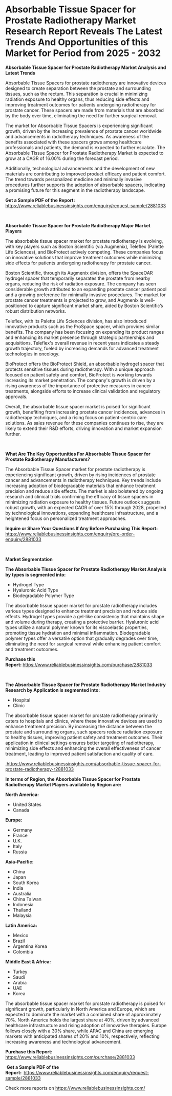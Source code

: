 <p><h1>Absorbable Tissue Spacer for Prostate Radiotherapy Market Research Report Reveals The Latest Trends And Opportunities of this Market for Period from 2025 - 2032</h1></p><p><strong>Absorbable Tissue Spacer for Prostate Radiotherapy Market Analysis and Latest Trends</strong></p>
<p><p>Absorbable Tissue Spacers for prostate radiotherapy are innovative devices designed to create separation between the prostate and surrounding tissues, such as the rectum. This separation is crucial in minimizing radiation exposure to healthy organs, thus reducing side effects and improving treatment outcomes for patients undergoing radiotherapy for prostate cancer. These spacers are made from materials that are absorbed by the body over time, eliminating the need for further surgical removal.</p><p>The market for Absorbable Tissue Spacers is experiencing significant growth, driven by the increasing prevalence of prostate cancer worldwide and advancements in radiotherapy techniques. As awareness of the benefits associated with these spacers grows among healthcare professionals and patients, the demand is expected to further escalate. The Absorbable Tissue Spacer for Prostate Radiotherapy Market is expected to grow at a CAGR of 16.00% during the forecast period. </p><p>Additionally, technological advancements and the development of new materials are contributing to improved product efficacy and patient comfort. The trend towards personalized medicine and minimally invasive procedures further supports the adoption of absorbable spacers, indicating a promising future for this segment in the radiotherapy landscape.</p></p>
<p><strong>Get a Sample PDF of the Report:&nbsp;</strong> <a href="https://www.reliablebusinessinsights.com/enquiry/request-sample/2881033?utm_campaign=2779&utm_medium=2&utm_source=Github&utm_content=ia&utm_term=12032025&utm_id=absorbable-tissue-spacer-for-prostate-radiotherapy">https://www.reliablebusinessinsights.com/enquiry/request-sample/2881033</a></p>
<p>&nbsp;</p>
<p><strong>Absorbable Tissue Spacer for Prostate Radiotherapy Major Market Players</strong></p>
<p><p>The absorbable tissue spacer market for prostate radiotherapy is evolving, with key players such as Boston Scientific (via Augmenix), Teleflex (Palette Life Sciences), and BioProtect actively competing. These companies focus on innovative solutions that improve treatment outcomes while minimizing side effects for patients undergoing radiotherapy for prostate cancer.</p><p>Boston Scientific, through its Augmenix division, offers the SpaceOAR hydrogel spacer that temporarily separates the prostate from nearby organs, reducing the risk of radiation exposure. The company has seen considerable growth attributed to an expanding prostate cancer patient pool and a growing preference for minimally invasive procedures. The market for prostate cancer treatments is projected to grow, and Augmenix is well-positioned to capture significant market share, aided by Boston Scientific’s robust distribution networks.</p><p>Teleflex, with its Palette Life Sciences division, has also introduced innovative products such as the ProSpace spacer, which provides similar benefits. The company has been focusing on expanding its product ranges and enhancing its market presence through strategic partnerships and acquisitions. Teleflex's overall revenue in recent years indicates a steady growth trajectory, fueled by increasing demands for advanced treatment technologies in oncology.</p><p>BioProtect offers the BioProtect Shield, an absorbable hydrogel spacer that protects sensitive tissues during radiotherapy. With a unique approach focused on patient safety and comfort, BioProtect is working towards increasing its market penetration. The company's growth is driven by a rising awareness of the importance of protective measures in cancer treatments, alongside efforts to increase clinical validation and regulatory approvals.</p><p>Overall, the absorbable tissue spacer market is poised for significant growth, benefiting from increasing prostate cancer incidences, advances in radiotherapy techniques, and a rising focus on patient-centric care solutions. As sales revenue for these companies continues to rise, they are likely to extend their R&D efforts, driving innovation and market expansion further.</p></p>
<p>&nbsp;</p>
<p><strong>What Are The Key Opportunities For Absorbable Tissue Spacer for Prostate Radiotherapy Manufacturers?</strong></p>
<p><p>The Absorbable Tissue Spacer market for prostate radiotherapy is experiencing significant growth, driven by rising incidences of prostate cancer and advancements in radiotherapy techniques. Key trends include increasing adoption of biodegradable materials that enhance treatment precision and reduce side effects. The market is also bolstered by ongoing research and clinical trials confirming the efficacy of tissue spacers in minimizing radiation exposure to healthy tissues. Future outlook suggests robust growth, with an expected CAGR of over 15% through 2028, propelled by technological innovations, expanding healthcare infrastructure, and a heightened focus on personalized treatment approaches.</p></p>
<p><strong>Inquire or Share Your Questions If Any Before Purchasing This Report:</strong> <a href="https://www.reliablebusinessinsights.com/enquiry/pre-order-enquiry/2881033?utm_campaign=2779&utm_medium=2&utm_source=Github&utm_content=ia&utm_term=12032025&utm_id=absorbable-tissue-spacer-for-prostate-radiotherapy">https://www.reliablebusinessinsights.com/enquiry/pre-order-enquiry/2881033</a></p>
<p>&nbsp;</p>
<p><strong>Market Segmentation</strong></p>
<p><strong>The Absorbable Tissue Spacer for Prostate Radiotherapy Market Analysis by types is segmented into:</strong></p>
<p><ul><li> Hydrogel Type</li><li>Hyaluronic Acid Type</li><li>Biodegradable Polymer Type </li></ul></p>
<p><p>The absorbable tissue spacer market for prostate radiotherapy includes various types designed to enhance treatment precision and reduce side effects. Hydrogel types provide a gel-like consistency that maintains shape and volume during therapy, creating a protective barrier. Hyaluronic acid types utilize a natural polymer known for its viscoelastic properties, promoting tissue hydration and minimal inflammation. Biodegradable polymer types offer a versatile option that gradually degrades over time, eliminating the need for surgical removal while enhancing patient comfort and treatment outcomes.</p></p>
<p><strong>Purchase this Report:&nbsp;</strong><a href="https://www.reliablebusinessinsights.com/purchase/2881033?utm_campaign=2779&utm_medium=2&utm_source=Github&utm_content=ia&utm_term=12032025&utm_id=absorbable-tissue-spacer-for-prostate-radiotherapy">https://www.reliablebusinessinsights.com/purchase/2881033</a></p>
<p>&nbsp;</p>
<p><strong>The Absorbable Tissue Spacer for Prostate Radiotherapy Market Industry Research by Application is segmented into:</strong></p>
<p><ul><li> Hospital</li><li>Clinic </li></ul></p>
<p><p>The absorbable tissue spacer market for prostate radiotherapy primarily caters to hospitals and clinics, where these innovative devices are used to enhance treatment precision. By increasing the distance between the prostate and surrounding organs, such spacers reduce radiation exposure to healthy tissues, improving patient safety and treatment outcomes. Their application in clinical settings ensures better targeting of radiotherapy, minimizing side effects and enhancing the overall effectiveness of cancer treatment, leading to improved patient satisfaction and quality of care.</p></p>
<p><a href="https://www.reliablebusinessinsights.com/absorbable-tissue-spacer-for-prostate-radiotherapy-r2881033?utm_campaign=2779&utm_medium=2&utm_source=Github&utm_content=ia&utm_term=12032025&utm_id=absorbable-tissue-spacer-for-prostate-radiotherapy">&nbsp;https://www.reliablebusinessinsights.com/absorbable-tissue-spacer-for-prostate-radiotherapy-r2881033</a></p>
<p><strong>In terms of Region, the Absorbable Tissue Spacer for Prostate Radiotherapy Market Players available by Region are:</strong></p>
<p>
    <p> <strong> North America: </strong>
        <ul>
            <li>United States</li>
            <li>Canada</li>
        </ul>
        </p> 
    <p> <strong> Europe: </strong>
        <ul>
            <li>Germany</li>
            <li>France</li>
            <li>U.K.</li>
            <li>Italy</li>
            <li>Russia</li>
        </ul>
        </p> 
    <p> <strong> Asia-Pacific: </strong>
        <ul>
            <li>China</li>
            <li>Japan</li>
            <li>South Korea</li>
            <li>India</li>
            <li>Australia</li>
            <li>China Taiwan</li>
            <li>Indonesia</li>
            <li>Thailand</li>
            <li>Malaysia</li>
        </ul>
        </p> 
    <p> <strong> Latin America: </strong>
        <ul>
            <li>Mexico</li>
            <li>Brazil</li>
            <li>Argentina Korea</li>
            <li>Colombia</li>
        </ul>
        </p> 
    <p> <strong> Middle East & Africa: </strong>
        <ul>
            <li>Turkey</li>
            <li>Saudi</li>
            <li>Arabia</li>
            <li>UAE</li>
            <li>Korea</li>
        </ul>
    </p>
    </p>
<p><p>The absorbable tissue spacer market for prostate radiotherapy is poised for significant growth, particularly in North America and Europe, which are expected to dominate the market with a combined share of approximately 70%. North America holds the largest share at 40%, driven by advanced healthcare infrastructure and rising adoption of innovative therapies. Europe follows closely with a 30% share, while APAC and China are emerging markets with anticipated shares of 20% and 10%, respectively, reflecting increasing awareness and technological advancement.</p></p>
<p><strong>Purchase this Report: </strong><a href="https://www.reliablebusinessinsights.com/purchase/2881033?utm_campaign=2779&utm_medium=2&utm_source=Github&utm_content=ia&utm_term=12032025&utm_id=absorbable-tissue-spacer-for-prostate-radiotherapy">https://www.reliablebusinessinsights.com/purchase/2881033</a></p>
<p>&nbsp;<strong>Get a Sample PDF of the Report:&nbsp;&nbsp;</strong><a href="https://www.reliablebusinessinsights.com/enquiry/request-sample/2881033?utm_campaign=2779&utm_medium=2&utm_source=Github&utm_content=ia&utm_term=12032025&utm_id=absorbable-tissue-spacer-for-prostate-radiotherapy">https://www.reliablebusinessinsights.com/enquiry/request-sample/2881033</a></p>
<p><strong></strong></p>
<p>Check more reports on <a href="https://www.reliablebusinessinsights.com/?utm_campaign=2779&utm_medium=2&utm_source=Github&utm_content=ia&utm_term=12032025&utm_id=absorbable-tissue-spacer-for-prostate-radiotherapy">https://www.reliablebusinessinsights.com/</a></p>